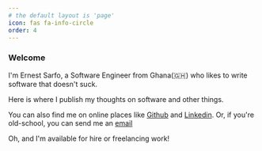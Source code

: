 ```yaml
---
# the default layout is 'page'
icon: fas fa-info-circle
order: 4
---
```


### Welcome

I'm Ernest Sarfo, a Software Engineer from Ghana(🇬🇭) who likes to write software that doesn't suck.

Here is where I publish my thoughts on software and other things.

You can also find me on online places like [Github](https://www.github.com/thesarfo) and [Linkedin](https://www.linkedin.com/in/ernest-sarfo). Or, if you're old-school, you can send me an [email](mailto:workswsarfo@gmail.com)

Oh, and I'm available for hire or freelancing work!
<!-- > Add Markdown syntax content to file `_tabs/about.md`{: .filepath } and it will show up on this page.
{: .prompt-tip } -->

